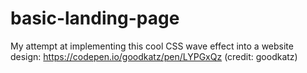 # basic-landing-page

My attempt at implementing this cool CSS wave effect into a website design: https://codepen.io/goodkatz/pen/LYPGxQz (credit: goodkatz)

